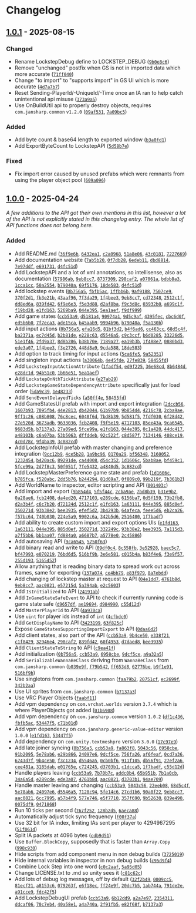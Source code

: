 
# Changelog

## [1.0.1] - 2025-08-15

### Changed

- Rename LockstepDebug define to LOCKSTEP_DEBUG ([`9b0e8c6`](https://github.com/JanSharp/VRCLockstep/commit/9b0e8c62184c28758d5faacbd12f6e4ffe97a0c0))
- Remove "unchanged" postfix when GS is not in imported data which more accurate ([`71ff040`](https://github.com/JanSharp/VRCLockstep/commit/71ff040bec09b29e21f961f31d19d8a54b55960a))
- Change "to import" to "supports import" in GS UI which is more accurate ([`4d7a7b7`](https://github.com/JanSharp/VRCLockstep/commit/4d7a7b7afa51201d67458f7f864b1b208c73e2b3))
- Reset Sending-PlayerId/-UniqueId/-Time once an IA ran to help catch unintentional api misuse ([`373a9a5`](https://github.com/JanSharp/VRCLockstep/commit/373a9a534b5a6a34fd50878867cef1bf6e9badf2))
- Use OnBuildUtil api to properly destroy objects, requires `com.jansharp.common` `v1.2.0` ([`09af531`](https://github.com/JanSharp/VRCLockstep/commit/09af5313b4becea3b4c460c3fe848f898f0f3693), [`7a09bc5`](https://github.com/JanSharp/VRCLockstep/commit/7a09bc5063836194caed03abd426ea115684f661))

### Added

- Add byte count & base64 length to exported window ([`b3a0fd1`](https://github.com/JanSharp/VRCLockstep/commit/b3a0fd1c1dff9a133ba895caf1e1bb7e8b0a615c))
- Add ExportByteCount to LockstepAPI ([`5d58b7e`](https://github.com/JanSharp/VRCLockstep/commit/5d58b7e7a1e090dea4cee8cadbd08e101555212d))

### Fixed

- Fix import error caused by unused prefabs which were remnants from using the player object pool ([`609a096`](https://github.com/JanSharp/VRCLockstep/commit/609a09642b9d5d1f78d51076cf0f1c5c85fe4106))

## [1.0.0] - 2025-04-24

_A few additions to the API got their own mentions in this list, however a lot of the API is not explicitly stated in this changelog entry. The whole list of API functions does not belong here._

### Added

- Add README.md ([`36f9e6b`](https://github.com/JanSharp/VRCLockstep/commit/36f9e6b4c3d6822755591f9a1a22896b1c247970), [`6432ea1`](https://github.com/JanSharp/VRCLockstep/commit/6432ea11258f1d66fa1e146b7e71288e2c5c1e64), [`c2a0968`](https://github.com/JanSharp/VRCLockstep/commit/c2a0968224c2edaf8c4ca5a79889f80f8a1e86f9), [`51a8e06`](https://github.com/JanSharp/VRCLockstep/commit/51a8e06c62e861b7d7ca5aad36a712228952b1a6), [`43c0181`](https://github.com/JanSharp/VRCLockstep/commit/43c01813755be8690408bfe59ef070d8dec22bb6), [`7227669`](https://github.com/JanSharp/VRCLockstep/commit/72276696ca7bc1e72c95a47b16d557c376aa5c7f))
- Add documentation website ([`7ab5b20`](https://github.com/JanSharp/VRCLockstep/commit/7ab5b2007947169b7245c28a1ca014af8aa510c2), [`0f7db28`](https://github.com/JanSharp/VRCLockstep/commit/0f7db282849d73d5305e5c5c96d6a59e704fd2d3), [`6edeb11`](https://github.com/JanSharp/VRCLockstep/commit/6edeb110f8a0a41cd73a983e74b5eb105c4ee073), [`dbd8814`](https://github.com/JanSharp/VRCLockstep/commit/dbd881412688517dda3ff8fd5cea97429118360f), [`7e97ddf`](https://github.com/JanSharp/VRCLockstep/commit/7e97ddf4956d62db109394901a8a66a8db9eb1fc), [`e691731`](https://github.com/JanSharp/VRCLockstep/commit/e6917311ac2be3f4e8ba163cdbf117e8f09d6bba), [`d4fc51d`](https://github.com/JanSharp/VRCLockstep/commit/d4fc51d4c75a9c6e159950ba6860c97324eb6f1a))
- Add LockstepAPI and a lot of xml annotations, so intellisense, also as documentation ([`57986ab`](https://github.com/JanSharp/VRCLockstep/commit/57986abc24f5a051b2e670f306e2ddd5d60949e1), [`9eb8cc7`](https://github.com/JanSharp/VRCLockstep/commit/9eb8cc7dc2a35ccb2544b707c3198c016159c8bc), [`8737309`](https://github.com/JanSharp/VRCLockstep/commit/8737309c31e684fbf23bfc81bfe1be48c7a879c6), [`298caf2`](https://github.com/JanSharp/VRCLockstep/commit/298caf2303d94b622450762eaa06a4de0c040a1d), [`a07061a`](https://github.com/JanSharp/VRCLockstep/commit/a07061a8a1faf3d38158a704a587383a6a5bc46c), [`bdbb8a3`](https://github.com/JanSharp/VRCLockstep/commit/bdbb8a36a295ddc53146179e29ed3355fdb9340a), [`1cca1cc`](https://github.com/JanSharp/VRCLockstep/commit/1cca1ccd432c0142898aaf0278453cd069a70f0b), [`50a2554`](https://github.com/JanSharp/VRCLockstep/commit/50a255446748c5659c68b1da6d383e513b733a41), [`b79040a`](https://github.com/JanSharp/VRCLockstep/commit/b79040a4c597d97a9ad2fd7b3cde06560ae31f27), [`69f5176`](https://github.com/JanSharp/VRCLockstep/commit/69f5176c3ed813327755e91b6b8439638d3358a1), [`18de583`](https://github.com/JanSharp/VRCLockstep/commit/18de583582c3793aca0a577ee9e8849084d6db8f), [`d4fc51d`](https://github.com/JanSharp/VRCLockstep/commit/d4fc51d4c75a9c6e159950ba6860c97324eb6f1a))
- Add lockstep events ([`0b756a5`](https://github.com/JanSharp/VRCLockstep/commit/0b756a5d3d0041e43a406284f12ff5beade4910a), [`fbfb5ac`](https://github.com/JanSharp/VRCLockstep/commit/fbfb5acfccb027d530d6a23eba95c9b9ef1e9fdd), [`1ffbb6b`](https://github.com/JanSharp/VRCLockstep/commit/1ffbb6bc295996b7e666f8eb03b671f39503fe94), [`9af9188`](https://github.com/JanSharp/VRCLockstep/commit/9af9188a37619a5b741e692b4aee6fa28372545d), [`7507ce9`](https://github.com/JanSharp/VRCLockstep/commit/7507ce94cd2c79ff2c0aa4000760c769d58e0bdf), [`370f2d1`](https://github.com/JanSharp/VRCLockstep/commit/370f2d12ae890316a532a35f6e9cf701ed4611b0), [`fb3e21b`](https://github.com/JanSharp/VRCLockstep/commit/fb3e21b41589fa10262cc8d13711140619701db6), [`43aaf96`](https://github.com/JanSharp/VRCLockstep/commit/43aaf96c6570778a61d8f26328b76422f5b60456), [`7f3da29`](https://github.com/JanSharp/VRCLockstep/commit/7f3da292f130b9b69b3dc7fda4d20d4aefb1e51d), [`1f4bee3`](https://github.com/JanSharp/VRCLockstep/commit/1f4bee3cd2c966106281855a3570cabd7a6a109a), [`9eb8cc7`](https://github.com/JanSharp/VRCLockstep/commit/9eb8cc7dc2a35ccb2544b707c3198c016159c8bc), [`cd72348`](https://github.com/JanSharp/VRCLockstep/commit/cd7234836099c3760fc4d9d3016706c08883cce7), [`2512c1f`](https://github.com/JanSharp/VRCLockstep/commit/2512c1ff2a11f22b5c1a1dbba770a318e3c39837), [`dd8ed6a`](https://github.com/JanSharp/VRCLockstep/commit/dd8ed6aeae4ee0d2ba162a4edc1f978bdcd0fc3d), [`839fd42`](https://github.com/JanSharp/VRCLockstep/commit/839fd42671af079c691ca803f0a5cdc66636568c), [`6f9e6e3`](https://github.com/JanSharp/VRCLockstep/commit/6f9e6e390a6cb426d1f2f188e22620a7a7112321), [`f5e3d88`](https://github.com/JanSharp/VRCLockstep/commit/f5e3d88cf6974ca7fbcbfb192e723fab9c13afe1), [`d2af8ba`](https://github.com/JanSharp/VRCLockstep/commit/d2af8ba8828d0ea43c829d093284a6eb2630ce7a), [`f9c3d8c`](https://github.com/JanSharp/VRCLockstep/commit/f9c3d8cf5f88a4415d70eef9b5876b5c9810042c), [`03932b0`](https://github.com/JanSharp/VRCLockstep/commit/03932b0e81cdce6f40287e716da104784bd9e450), [`a699c1f`](https://github.com/JanSharp/VRCLockstep/commit/a699c1f25040323b594f56046be3e027bb4a6333), [`f19bd28`](https://github.com/JanSharp/VRCLockstep/commit/f19bd28f469c971221a4229fb686190584325b5f), [`e1fd163`](https://github.com/JanSharp/VRCLockstep/commit/e1fd1635e5988d8c5b4fa2ae492afe8cc462a6c1), [`5269ba9`](https://github.com/JanSharp/VRCLockstep/commit/5269ba914e6055ccbf957caa1a44e06cba18eaae), [`044e395`](https://github.com/JanSharp/VRCLockstep/commit/044e3957f5bcd2ce21b0b24da3a5c700ab8ed41e), [`5ea1aef`](https://github.com/JanSharp/VRCLockstep/commit/5ea1aefa70577b19d4a245bf984f77a141570e81), [`f9df999`](https://github.com/JanSharp/VRCLockstep/commit/f9df999a573f4fd77bd06806cbbb1a2a51203b4d))
- Add game states ([`ccb53a9`](https://github.com/JanSharp/VRCLockstep/commit/ccb53a9d941710f2cfd076e552fede0b8736d51e), [`d5181a4`](https://github.com/JanSharp/VRCLockstep/commit/d5181a42ba17240edf874b76ba6adbf7ab88649f), [`90974a1`](https://github.com/JanSharp/VRCLockstep/commit/90974a196ee4a6f9cc740fc6fe4d5ece1081358d), [`9d5c9af`](https://github.com/JanSharp/VRCLockstep/commit/9d5c9afb67054680056a23bb05d2441e32452092), [`4395fec`](https://github.com/JanSharp/VRCLockstep/commit/4395fec65a6ac395a7bfd64c8ae2d0a8c1cfc37f), [`cbc6d0f`](https://github.com/JanSharp/VRCLockstep/commit/cbc6d0f9fe74bb3f0d45c034a88f8e2de46c1e3b), [`ed5b6b0`](https://github.com/JanSharp/VRCLockstep/commit/ed5b6b0a216cccb73158ae5f8d9e54adcf5593fc), [`7f7eca3`](https://github.com/JanSharp/VRCLockstep/commit/7f7eca3d47012c12773735daafd67c17ae21947c), [`ade15ca`](https://github.com/JanSharp/VRCLockstep/commit/ade15cadd2ab3984d33695b729e3e066e90167d2), [`b45aab9`](https://github.com/JanSharp/VRCLockstep/commit/b45aab9d8d62ac2ba910395f19ecb00fb65a6140), [`9994b96`](https://github.com/JanSharp/VRCLockstep/commit/9994b96967a603f16aba9732b845cc32f9ae95a2), [`b79040a`](https://github.com/JanSharp/VRCLockstep/commit/b79040a4c597d97a9ad2fd7b3cde06560ae31f27), [`f5a130b`](https://github.com/JanSharp/VRCLockstep/commit/f5a130b67d961bed81fa121a2af0b78f3f4ad275))
- Add input actions ([`0b756a5`](https://github.com/JanSharp/VRCLockstep/commit/0b756a5d3d0041e43a406284f12ff5beade4910a), [`efa16d5`](https://github.com/JanSharp/VRCLockstep/commit/efa16d55709be77177769fb19fa76c9202c9bfc1), [`81bf3d2`](https://github.com/JanSharp/VRCLockstep/commit/81bf3d2d1bd16baeda8fad2454e12ade51c7a1ca), [`b4f6ad6`](https://github.com/JanSharp/VRCLockstep/commit/b4f6ad69b3a2dcd03e31c7be248ea768b58911b0), [`cc463cc`](https://github.com/JanSharp/VRCLockstep/commit/cc463cc6918143730706dab98b5c230e6ec38477), [`68d5c4f`](https://github.com/JanSharp/VRCLockstep/commit/68d5c4f5b2c0ef554fdab26d34e224abca662d99), [`ba2371a`](https://github.com/JanSharp/VRCLockstep/commit/ba2371af24947a06c9d36d4fe9dfccebc26c3df8), [`ec7d45d`](https://github.com/JanSharp/VRCLockstep/commit/ec7d45d9488665ce178842a4e6b3207cc44e763a), [`b2b81de`](https://github.com/JanSharp/VRCLockstep/commit/b2b81dea9df6de8ffbcc21454d3f44c07fa65685), [`e228c63`](https://github.com/JanSharp/VRCLockstep/commit/e228c63a7ca430649ed9c5534940438c7b72e51b), [`d5546a5`](https://github.com/JanSharp/VRCLockstep/commit/d5546a5e6edb4b2fec560d602e0ee18746613532), [`c9c3ccf`](https://github.com/JanSharp/VRCLockstep/commit/c9c3ccf95ca8b354c934a3c94f273381806fcf2d), [`b6d0285`](https://github.com/JanSharp/VRCLockstep/commit/b6d0285b38e43be4682b3e59a5ca186f08a45607), [`33226d5`](https://github.com/JanSharp/VRCLockstep/commit/33226d57ff487a1eed658541a0a0c79f6d190512), [`51e1f46`](https://github.com/JanSharp/VRCLockstep/commit/51e1f46ee6b82506ff882f29f3a086b40d3f33d1), [`2fd9a37`](https://github.com/JanSharp/VRCLockstep/commit/2fd9a37440b1fd43fb7f2cf9228a828c5874ecb1), [`8d8b286`](https://github.com/JanSharp/VRCLockstep/commit/8d8b286ced33751b925ec0ec19df85cf0ec2b97f), [`b38b70e`](https://github.com/JanSharp/VRCLockstep/commit/b38b70e045d3dbff26d9896a7ba17cf0d70682f8), [`7189a27`](https://github.com/JanSharp/VRCLockstep/commit/7189a27c64bd64d53be4ca3e2d01506544dddd0c), [`ea19b3b`](https://github.com/JanSharp/VRCLockstep/commit/ea19b3b30dec2f1eaa9cfddd3c95002c99daa172), [`1f488e7`](https://github.com/JanSharp/VRCLockstep/commit/1f488e702a7d9d1c0930022870f68748c6136a10), [`0880bd3`](https://github.com/JanSharp/VRCLockstep/commit/0880bd306d6e593bfa9817a175153b79b264eaae), [`ede3a07`](https://github.com/JanSharp/VRCLockstep/commit/ede3a07450d16d685a913dbd91485faa8d91addf), [`1f4bee3`](https://github.com/JanSharp/VRCLockstep/commit/1f4bee3cd2c966106281855a3570cabd7a6a109a), [`f3e2726`](https://github.com/JanSharp/VRCLockstep/commit/f3e2726b12bc268f404cbe37eebfa2ced8112470), [`448d8a9`](https://github.com/JanSharp/VRCLockstep/commit/448d8a9ff6fe35858e0eddf57b2eb82fc60c4a91), [`9cda588`](https://github.com/JanSharp/VRCLockstep/commit/9cda58812c1a2e708084c66ee8a5f4fca3ce6a92), [`18de583`](https://github.com/JanSharp/VRCLockstep/commit/18de583582c3793aca0a577ee9e8849084d6db8f))
- Add option to track timing for input actions ([`5ca6fe5`](https://github.com/JanSharp/VRCLockstep/commit/5ca6fe5e4d14c7232cd49d731fd09575a87c0cef), [`9a52351`](https://github.com/JanSharp/VRCLockstep/commit/9a523511218b0f1e2e04bc865c55e8f7622394cd))
- Add singleton input actions ([`a30064b`](https://github.com/JanSharp/VRCLockstep/commit/a30064bb86652db14020ffdac65797a63e127729), [`4e45fde`](https://github.com/JanSharp/VRCLockstep/commit/4e45fde97ff6015b45a9cc376d28ebddb8008c90), [`27fe839`](https://github.com/JanSharp/VRCLockstep/commit/27fe839f510f4f67cc80cc55bacf0b0097601dbe), [`58455fd`](https://github.com/JanSharp/VRCLockstep/commit/58455fda9692624fac3c215332acc7819ab62cb0))
- Add `LockstepInputActionAttribute` ([`1fadf54`](https://github.com/JanSharp/VRCLockstep/commit/1fadf545f2d3a535061224cde15b98834af4bb58), [`ed9f225`](https://github.com/JanSharp/VRCLockstep/commit/ed9f225e069452294d1078a92d1e66b37825a675), [`36e68cd`](https://github.com/JanSharp/VRCLockstep/commit/36e68cd20c377dba93d32f23ec2ed6bc72129889), [`8b6484d`](https://github.com/JanSharp/VRCLockstep/commit/8b6484dbb98232043662d7931eeaa9880497ab1d), [`e28dc1d`](https://github.com/JanSharp/VRCLockstep/commit/e28dc1d944d651e8cbf509b5353495e1d7130c35), [`94b51c0`](https://github.com/JanSharp/VRCLockstep/commit/94b51c099396c10169356140b1ccdb3d4d4b10f2), [`1b66e51`](https://github.com/JanSharp/VRCLockstep/commit/1b66e51a89710d1e1c25ba987db4121186dbaae7), [`5ea1aef`](https://github.com/JanSharp/VRCLockstep/commit/5ea1aefa70577b19d4a245bf984f77a141570e81))
- Add `LockstepOnNthTickAttribute` ([`e27ab29`](https://github.com/JanSharp/VRCLockstep/commit/e27ab29eb67148f854cd1a04ddaa8c01e66396ea))
- Add `LockstepGameStateDependencyAttribute` specifically just for load order ([`5da9c39`](https://github.com/JanSharp/VRCLockstep/commit/5da9c393e523bc05eaf7e9629b26379fcae639af), [`1e48233`](https://github.com/JanSharp/VRCLockstep/commit/1e48233dd2dd8f05cc3452e80c759b24cc62e304))
- Add `SendEventDelayedTicks` ([`a50ff4e`](https://github.com/JanSharp/VRCLockstep/commit/a50ff4e223a6ae44a175327075b2e0e8d012425b), [`58455fd`](https://github.com/JanSharp/VRCLockstep/commit/58455fda9692624fac3c215332acc7819ab62cb0))
- Add GameStatesUI prefab with import and export integration ([`2dccb56`](https://github.com/JanSharp/VRCLockstep/commit/2dccb56643c4d32ef3594e7de4572be63e25a8d7), [`1607b93`](https://github.com/JanSharp/VRCLockstep/commit/1607b938f7c532638c61d21e44d96de070060113), [`7095fb4`](https://github.com/JanSharp/VRCLockstep/commit/7095fb49912058463af105956c4d37b796565053), [`44e2813`](https://github.com/JanSharp/VRCLockstep/commit/44e2813d4b587640e1c2ec599b6a9543fcbb4e05), [`db42044`](https://github.com/JanSharp/VRCLockstep/commit/db42044e8fb910eb1c3a2bbe3b4359c96438c491), [`61b97b9`](https://github.com/JanSharp/VRCLockstep/commit/61b97b987d6373ccc73e7ed3750d41d16ffcb3cd), [`9b854d4`](https://github.com/JanSharp/VRCLockstep/commit/9b854d43a0f73e28806ed26cf937b851e22e168d), [`4216c78`](https://github.com/JanSharp/VRCLockstep/commit/4216c78220aad98b7f9c79153371fd2b3f0fe2ea), [`2cba9ae`](https://github.com/JanSharp/VRCLockstep/commit/2cba9aec845e8a5770f9bc7b402968da2e6f5477), [`9ff1c26`](https://github.com/JanSharp/VRCLockstep/commit/9ff1c260366283382c53ce5c692c70c77b031a4b), [`c08b808`](https://github.com/JanSharp/VRCLockstep/commit/c08b8084d80add2596a90d4397703ddd52038245), [`76c8cec`](https://github.com/JanSharp/VRCLockstep/commit/76c8cec8184a9bca767d9cf9e69754ba7ff5d9d4), [`6040f6d`](https://github.com/JanSharp/VRCLockstep/commit/6040f6d911dfaf17b1ba3a9dea111555395aae23), [`7bd8b39`](https://github.com/JanSharp/VRCLockstep/commit/7bd8b3969cf731b43a74cb15390fe3b371da532b), [`5d581f5`](https://github.com/JanSharp/VRCLockstep/commit/5d581f59491837d5b51e680f224adea9260240a6), [`7fdf030`](https://github.com/JanSharp/VRCLockstep/commit/7fdf030a497a2f4f928b0dbc504c139cf62e479e), [`6f28d42`](https://github.com/JanSharp/VRCLockstep/commit/6f28d42d64cccb31afa9f9146cba757ae0a958fb), [`27e520d`](https://github.com/JanSharp/VRCLockstep/commit/27e520da3814431949db0ecfd1bafc89a5738071), [`3673adb`](https://github.com/JanSharp/VRCLockstep/commit/3673adb5e3e58e79ed5d31d14dcfb64a06e1d7cf), [`9633036`](https://github.com/JanSharp/VRCLockstep/commit/96330366733aebed2d3b228b045d45c3747b59f3), [`fcb2408`](https://github.com/JanSharp/VRCLockstep/commit/fcb24082b76a9032174da09eaa3bbafa7e6ec43a), [`f9f5e19`](https://github.com/JanSharp/VRCLockstep/commit/f9f5e19907c48bba17755bb89df756eac1f672f4), [`4717103`](https://github.com/JanSharp/VRCLockstep/commit/47171031b0bf8026c747370d6211cd6ee75952b7), [`85ee43a`](https://github.com/JanSharp/VRCLockstep/commit/85ee43a2b122fe0c3beecd05a5c0e28cc2892138), [`9ca6545`](https://github.com/JanSharp/VRCLockstep/commit/9ca6545a68c47b2f7ad2bf755db11428e2b0484e), [`9683d5b`](https://github.com/JanSharp/VRCLockstep/commit/9683d5b2a7674689e361fb6e1a8da60d8433215c), [`b7137a3`](https://github.com/JanSharp/VRCLockstep/commit/b7137a3540e846ee442e11114f6bee69ee1d3849), [`27a09ed`](https://github.com/JanSharp/VRCLockstep/commit/27a09ed6e09bcce36eb6e785e9a0bad06a6e3d06), [`5fce99a`](https://github.com/JanSharp/VRCLockstep/commit/5fce99a6247716043d4feb302d1fe534204b2d92), [`e1fd163`](https://github.com/JanSharp/VRCLockstep/commit/e1fd1635e5988d8c5b4fa2ae492afe8cc462a6c1), [`044e395`](https://github.com/JanSharp/VRCLockstep/commit/044e3957f5bcd2ce21b0b24da3a5c700ab8ed41e), [`0c1a420`](https://github.com/JanSharp/VRCLockstep/commit/0c1a4206d44cb3340b8394e81c8a2df226c8a118), [`44dc417`](https://github.com/JanSharp/VRCLockstep/commit/44dc417aa551e9a01b11fd125346059a07323081), [`a48103b`](https://github.com/JanSharp/VRCLockstep/commit/a48103bd917a2f8c08c1c083385b25cd65236439), [`c6a07ba`](https://github.com/JanSharp/VRCLockstep/commit/c6a07ba31b5f82edcba8818e93aa0618c4a224a0), [`53b5063`](https://github.com/JanSharp/VRCLockstep/commit/53b5063612160386b6f0a7ce9c154a906ccb9bff), [`dffddeb`](https://github.com/JanSharp/VRCLockstep/commit/dffddebb7cf958c43e702a6e3854656dbda985d0), [`92c522f`](https://github.com/JanSharp/VRCLockstep/commit/92c522fa52f43d63784cfc5b7f335611671a5dbf), [`c8d587f`](https://github.com/JanSharp/VRCLockstep/commit/c8d587f056417bdce61f247a189e7d466423714a), [`7134146`](https://github.com/JanSharp/VRCLockstep/commit/71341468ed5e58ff35435093ad8f2557346fa062), [`408ce19`](https://github.com/JanSharp/VRCLockstep/commit/408ce194591ad04c5f604764683c113802d4bb8a), [`4c0d78c`](https://github.com/JanSharp/VRCLockstep/commit/4c0d78cd7a5fe750590f041235ecaa4d71c87414), [`9f4ba39`](https://github.com/JanSharp/VRCLockstep/commit/9f4ba39a9c4881a59c8065a9a1487546152db889), [`3c882cd`](https://github.com/JanSharp/VRCLockstep/commit/3c882cd372ac408d989c1bfb0476049f99bda2b4))
- Add LockstepInfoUI prefab with master changing and preference integration ([`9cc12b9`](https://github.com/JanSharp/VRCLockstep/commit/9cc12b98c1ac1c55f4161936f9931485af577026), [`4ce5b28`](https://github.com/JanSharp/VRCLockstep/commit/4ce5b28400bb7d977dd91644e2ce258f39de3fde), [`1a9bc96`](https://github.com/JanSharp/VRCLockstep/commit/1a9bc967e25b4f824c2e51ef6f51c17f83bd6137), [`0170a29`](https://github.com/JanSharp/VRCLockstep/commit/0170a29b3a1402142ba3105c14d92a374f0fec83), [`bf56348`](https://github.com/JanSharp/VRCLockstep/commit/bf563487d5ff68dd1b189f284d3036c84db1e3ab), [`3160052`](https://github.com/JanSharp/VRCLockstep/commit/3160052368cef1e8dae542e9bc04d341b3e9045b), [`1232454`](https://github.com/JanSharp/VRCLockstep/commit/123245404e00a11c8c13d7aedae9a80163594d17), [`b420ac6`](https://github.com/JanSharp/VRCLockstep/commit/b420ac69b7791d01858015d3be420973ed81012b), [`89291de`](https://github.com/JanSharp/VRCLockstep/commit/89291de391e707c15b8e2b72a3490c6cf2957c75), [`ca44008`](https://github.com/JanSharp/VRCLockstep/commit/ca44008a7de2038e012de1268af4df8278f792c7), [`d54c352`](https://github.com/JanSharp/VRCLockstep/commit/d54c35230fc34c0ef177e9db2450f303ff1e7d8c), [`1d1606c`](https://github.com/JanSharp/VRCLockstep/commit/1d1606c109e6ebec8786b6c49b5ebdc5ec8d04bd), [`5bab8ae`](https://github.com/JanSharp/VRCLockstep/commit/5bab8ae7a2f7e00c288e7c9f3c5f52596cbb40fc), [`bf459c1`](https://github.com/JanSharp/VRCLockstep/commit/bf459c1c749eb56eeecc4aa7ee46eb79ba14faa9), [`5fce99a`](https://github.com/JanSharp/VRCLockstep/commit/5fce99a6247716043d4feb302d1fe534204b2d92), [`2d7f8c3`](https://github.com/JanSharp/VRCLockstep/commit/2d7f8c320b7df31852793761f1ce0f5c4bf25ed0), [`50f051f`](https://github.com/JanSharp/VRCLockstep/commit/50f051fb90c41c2c8a588767384f8ee48d6640ca), [`7fe5432`](https://github.com/JanSharp/VRCLockstep/commit/7fe543262868a03658a7014d7af5fb4a9b8365b3), [`a4840d5`](https://github.com/JanSharp/VRCLockstep/commit/a4840d5e0b9b576963bc3b2928e591ebcf84c759), [`3c882cd`](https://github.com/JanSharp/VRCLockstep/commit/3c882cd372ac408d989c1bfb0476049f99bda2b4))
- Add LockstepMasterPreference game state and prefab ([`1d1606c`](https://github.com/JanSharp/VRCLockstep/commit/1d1606c109e6ebec8786b6c49b5ebdc5ec8d04bd), [`b785fca`](https://github.com/JanSharp/VRCLockstep/commit/b785fca3ea2579b34442f0a00cdb2088900cc5ba), [`f520abc`](https://github.com/JanSharp/VRCLockstep/commit/f520abc71c87bb7f9b54c430244c8ab4597673cb), [`2dd5b76`](https://github.com/JanSharp/VRCLockstep/commit/2dd5b76aedc8d4dcf3fc314b42fc543d10ce49ad), [`b244294`](https://github.com/JanSharp/VRCLockstep/commit/b244294ef2a34f55876fca98e1e0b1230556b0b5), [`81d69a7`](https://github.com/JanSharp/VRCLockstep/commit/81d69a7f01ad83e7b31082c002d7f23bd3931d21), [`0f809c0`](https://github.com/JanSharp/VRCLockstep/commit/0f809c0ce43b558d1b15b8a5093a0d029b6051ad), [`99b219f`](https://github.com/JanSharp/VRCLockstep/commit/99b219f5be2ba7b12e02985e0c686f24b551b113), [`7b361b2`](https://github.com/JanSharp/VRCLockstep/commit/7b361b2ff5f9f01cc350aafedb97729278a34748))
- Add WorldName to inspector, editor scripting and API ([`001403c`](https://github.com/JanSharp/VRCLockstep/commit/001403c440742411a6872aae869f0ce1f75816b9))
- Add import and export ([`9b854d4`](https://github.com/JanSharp/VRCLockstep/commit/9b854d43a0f73e28806ed26cf937b851e22e168d), [`5f5f44c`](https://github.com/JanSharp/VRCLockstep/commit/5f5f44cb69dc48273e61abcaa335deb5ccc445b3), [`2cba9ae`](https://github.com/JanSharp/VRCLockstep/commit/2cba9aec845e8a5770f9bc7b402968da2e6f5477), [`7bd8b39`](https://github.com/JanSharp/VRCLockstep/commit/7bd8b3969cf731b43a74cb15390fe3b371da532b), [`b31e9b2`](https://github.com/JanSharp/VRCLockstep/commit/b31e9b29549b4e2c7f81362a38bce5b061fd6f51), [`0a28ae6`](https://github.com/JanSharp/VRCLockstep/commit/0a28ae68b3f434cb14bbd3797f001067712a0de8), [`fcb2408`](https://github.com/JanSharp/VRCLockstep/commit/fcb24082b76a9032174da09eaa3bbafa7e6ec43a), [`da4ed20`](https://github.com/JanSharp/VRCLockstep/commit/da4ed2065bd18816046abf865f0795b22baeb51b), [`4717103`](https://github.com/JanSharp/VRCLockstep/commit/47171031b0bf8026c747370d6211cd6ee75952b7), [`e289cde`](https://github.com/JanSharp/VRCLockstep/commit/e289cdee17279bce713ed2c9a69d935071d4a9f0), [`6156ba7`](https://github.com/JanSharp/VRCLockstep/commit/6156ba7367b2ca22b5ef6817a38a34928d1da630), [`0d5f159`](https://github.com/JanSharp/VRCLockstep/commit/0d5f1596126237df47034e56923856d3eac33eeb), [`73b2fb8`](https://github.com/JanSharp/VRCLockstep/commit/73b2fb827901b8c69ac08d43303590cb2e8e7883), [`d2a3b4f`](https://github.com/JanSharp/VRCLockstep/commit/d2a3b4f3603f3c48299c92747a9bbaa5fd9ee546), [`c6c7b20`](https://github.com/JanSharp/VRCLockstep/commit/c6c7b204b326d9fa65b588e79f16af46de2f0431), [`d72124d`](https://github.com/JanSharp/VRCLockstep/commit/d72124d5aaeed1ba077980cddcf429b408168d44), [`2512c1f`](https://github.com/JanSharp/VRCLockstep/commit/2512c1ff2a11f22b5c1a1dbba770a318e3c39837), [`e1fd163`](https://github.com/JanSharp/VRCLockstep/commit/e1fd1635e5988d8c5b4fa2ae492afe8cc462a6c1), [`1a63111`](https://github.com/JanSharp/VRCLockstep/commit/1a631113145c7988d96af53df7dcca1e3731c85c), [`044e395`](https://github.com/JanSharp/VRCLockstep/commit/044e3957f5bcd2ce21b0b24da3a5c700ab8ed41e), [`885d0ef`](https://github.com/JanSharp/VRCLockstep/commit/885d0ef5333a3f994fb296057aab1ee72b7ff31d), [`350271d`](https://github.com/JanSharp/VRCLockstep/commit/350271d470ea460ddb340d8a992c9f2213240c10), [`93b38e2`](https://github.com/JanSharp/VRCLockstep/commit/93b38e2fbfa70b483064b227d7bf20f24edfe744), [`bee3935`](https://github.com/JanSharp/VRCLockstep/commit/bee39357df95022ed41bce86967a397205e2bcef), [`efef5d2`](https://github.com/JanSharp/VRCLockstep/commit/efef5d2635ae562b9ca5ac1e3262b8917d282887), [`3b4293b`](https://github.com/JanSharp/VRCLockstep/commit/3b4293bc52c5f3974339257dcfb36f5ac7857e32), [`64afeca`](https://github.com/JanSharp/VRCLockstep/commit/64afecababac5b1626c64477e26e6d6c7f213bb8), [`feee5d6`](https://github.com/JanSharp/VRCLockstep/commit/feee5d64bac10e02ffe722f1680a8e0efec632cb), [`eb2ca26`](https://github.com/JanSharp/VRCLockstep/commit/eb2ca26ccae75a3906c37a1ccab1fd530f7f74e7), [`f57bc64`](https://github.com/JanSharp/VRCLockstep/commit/f57bc64021de7f901098169f273a7abda308d096), [`740b030`](https://github.com/JanSharp/VRCLockstep/commit/740b0306e4f6efb43424f9b604791377b87347e8), [`224e5a9`](https://github.com/JanSharp/VRCLockstep/commit/224e5a9754d393cecf89b55c526cdb2762580efa), [`9902c6a`](https://github.com/JanSharp/VRCLockstep/commit/9902c6ae932592f85f7470d0abe13f5f14b366c7), [`342b5d6`](https://github.com/JanSharp/VRCLockstep/commit/342b5d62c14392d9c30fd4816b5862e5fd79f2e3), [`2516400`](https://github.com/JanSharp/VRCLockstep/commit/251640055fe93951e722430182a84980226681fc), [`1f7badf`](https://github.com/JanSharp/VRCLockstep/commit/1f7badf5a51bcc81355939344234482d58daa4d4))
- Add ability to create custom import and export options UIs ([`e1fd163`](https://github.com/JanSharp/VRCLockstep/commit/e1fd1635e5988d8c5b4fa2ae492afe8cc462a6c1), [`1a63111`](https://github.com/JanSharp/VRCLockstep/commit/1a631113145c7988d96af53df7dcca1e3731c85c), [`044e395`](https://github.com/JanSharp/VRCLockstep/commit/044e3957f5bcd2ce21b0b24da3a5c700ab8ed41e), [`885d0ef`](https://github.com/JanSharp/VRCLockstep/commit/885d0ef5333a3f994fb296057aab1ee72b7ff31d), [`350271d`](https://github.com/JanSharp/VRCLockstep/commit/350271d470ea460ddb340d8a992c9f2213240c10), [`332249c`](https://github.com/JanSharp/VRCLockstep/commit/332249c95d78e4188c94483000fa85775be57563), [`93b38e2`](https://github.com/JanSharp/VRCLockstep/commit/93b38e2fbfa70b483064b227d7bf20f24edfe744), [`bee3935`](https://github.com/JanSharp/VRCLockstep/commit/bee39357df95022ed41bce86967a397205e2bcef), [`7a115d3`](https://github.com/JanSharp/VRCLockstep/commit/7a115d3041cc1bbdf605ec03c32d0ba211d202b7), [`a7f5bb6`](https://github.com/JanSharp/VRCLockstep/commit/a7f5bb6481af3bcd476583155135e12cc3e7c604), [`bb1aa07`](https://github.com/JanSharp/VRCLockstep/commit/bb1aa0756f1f7a6fbbeddd87c67389e0e67affb0), [`fd884a0`](https://github.com/JanSharp/VRCLockstep/commit/fd884a045e7a9118ced6cb878b6a55cf19f5cb1b), [`a6687b7`](https://github.com/JanSharp/VRCLockstep/commit/a6687b700b99f7a1b2502a203643d13b07d579e4), [`a5778e0`](https://github.com/JanSharp/VRCLockstep/commit/a5778e07cfd883b73f43acca901934131b2b4c63), [`2c45886`](https://github.com/JanSharp/VRCLockstep/commit/2c45886d421e1301856300f67e683c99e62ddebe))
- Add autosaving API ([`9ca6545`](https://github.com/JanSharp/VRCLockstep/commit/9ca6545a68c47b2f7ad2bf755db11428e2b0484e), [`5750f63`](https://github.com/JanSharp/VRCLockstep/commit/5750f63f012a354a867136e9c0c9b37283142c54))
- Add binary read and write to API ([`09df0c4`](https://github.com/JanSharp/VRCLockstep/commit/09df0c431e4784e83a1660aa5838e3fc5df3f2c8), [`8c558fb`](https://github.com/JanSharp/VRCLockstep/commit/8c558fb5b8ebe6aae7bc4a6a3ca9fcf9a095adf1), [`3e52928`](https://github.com/JanSharp/VRCLockstep/commit/3e52928704307f43edf79b9521500700d9e6ec83), [`baec5c7`](https://github.com/JanSharp/VRCLockstep/commit/baec5c7f0eae2934603e3c8743219126da4fb96a), [`bf47993`](https://github.com/JanSharp/VRCLockstep/commit/bf4799345a049a380a6a256508f86a0a9c9b431f), [`e070219`](https://github.com/JanSharp/VRCLockstep/commit/e0702193c23747cbb610ddb06fd0ab1c1e902be7), [`76bd6d5`](https://github.com/JanSharp/VRCLockstep/commit/76bd6d597785975eae207ea5ef9eb00ae4f02cb0), [`516bf9b`](https://github.com/JanSharp/VRCLockstep/commit/516bf9b7be7bf01ff0e3923c6da2d0c32b1bb9b1), [`3e6e581`](https://github.com/JanSharp/VRCLockstep/commit/3e6e58152859de2d1274645b2b25393953b27f2c), [`c015b4a`](https://github.com/JanSharp/VRCLockstep/commit/c015b4aba342ec31e5351b8a883438795326258a), [`b83f4e6`](https://github.com/JanSharp/VRCLockstep/commit/b83f4e606a8d7453ba4bbf89f0fcf1fe0ec01066), [`f3e9f57`](https://github.com/JanSharp/VRCLockstep/commit/f3e9f57070013a06a03b5225666907ad10a544db), [`255d193`](https://github.com/JanSharp/VRCLockstep/commit/255d193e9aaefe5910db6cd41a3b8c31dd2c289c), [`5165452`](https://github.com/JanSharp/VRCLockstep/commit/516545290dcea4e1226be3193600ddb7936ac27f))
- Allow anything that is reading binary data to spread work out across frames, same for exporting ([`137a074`](https://github.com/JanSharp/VRCLockstep/commit/137a074e829e5c437f12ea5d2aa2c1de6d58f937), [`ce4bb79`](https://github.com/JanSharp/VRCLockstep/commit/ce4bb795acbedc8b520c48e04cb8bd35499bae3d), [`e83f979`](https://github.com/JanSharp/VRCLockstep/commit/e83f979b840230bad02b16a68d45eed8eb87d85b), [`8a7ebdd`](https://github.com/JanSharp/VRCLockstep/commit/8a7ebdd0dab76c1e629c964a9a88dc3c61f30afe))
- Add changing of lockstep master at request to API ([`04e1dd7`](https://github.com/JanSharp/VRCLockstep/commit/04e1dd77e62c0366ee3d8cd15b0829fd923de7a7), [`4761b8d`](https://github.com/JanSharp/VRCLockstep/commit/4761b8d1e7203b08b2f82dfe11e3866c725daebd), [`9eb8cc7`](https://github.com/JanSharp/VRCLockstep/commit/9eb8cc7dc2a35ccb2544b707c3198c016159c8bc), [`aac0821`](https://github.com/JanSharp/VRCLockstep/commit/aac08215db1e0c95f8f1b560cbcafdfa27589081), [`e57215d`](https://github.com/JanSharp/VRCLockstep/commit/e57215d0ad8e6c52a5c779a494160b02d079f287), [`5a394ab`](https://github.com/JanSharp/VRCLockstep/commit/5a394abe672016f6564fa99e7d5b04685f72ae9e), [`e2c5603`](https://github.com/JanSharp/VRCLockstep/commit/e2c56033d5fda68f9f3e5b9cb395424e2ab28e9e))
- Add `IsInitialized` to API ([`24191ab`](https://github.com/JanSharp/VRCLockstep/commit/24191ab6420e2e41130fc7d778bb006c847b28f2))
- Add `InGameStateSafeEvent` to API to check if currently running code is game state safe ([`d9657df`](https://github.com/JanSharp/VRCLockstep/commit/d9657dfb02feda8dcd0af91e690076cb3e02cd23), [`ae19694`](https://github.com/JanSharp/VRCLockstep/commit/ae19694ff47562f68c4a55df0490208999a2f486), [`d984990`](https://github.com/JanSharp/VRCLockstep/commit/d984990ed09c2ace0f2d8e4193e9b565da04c8bc), [`c55d12d`](https://github.com/JanSharp/VRCLockstep/commit/c55d12d3fe67bc7a57d7214fe3f5b71130bdfcea))
- Add `MasterPlayerId` to API ([`4a970ca`](https://github.com/JanSharp/VRCLockstep/commit/4a970ca2d542c800636913687dd0a7473ee83050))
- Use `uint` for player ids instead of `int` ([`4cfbdc0`](https://github.com/JanSharp/VRCLockstep/commit/4cfbdc0665fdb72738944980d0851bc95d91fd23))
- Add `GetDisplayName` to API ([`3423199`](https://github.com/JanSharp/VRCLockstep/commit/3423199dbbfce50253b75549f48ae6fb8406a055), [`63f825c`](https://github.com/JanSharp/VRCLockstep/commit/63f825cf33568b1ead347d6611f254189b57c68d))
- Expose `GameStatesSupportingImportExport` to API ([`0daa6d2`](https://github.com/JanSharp/VRCLockstep/commit/0daa6d297fa1b5952798f65474082df05d6f7e54))
- Add client states, also part of the API ([`ccb53a9`](https://github.com/JanSharp/VRCLockstep/commit/ccb53a9d941710f2cfd076e552fede0b8736d51e), [`9b4ce50`](https://github.com/JanSharp/VRCLockstep/commit/9b4ce5093561d6fb85e6774b6168617e3f0e61b9), [`e338f21`](https://github.com/JanSharp/VRCLockstep/commit/e338f2133b9ac298d2a1c49fdc706daad8bf9624), [`c1f8429`](https://github.com/JanSharp/VRCLockstep/commit/c1f84299ba5454e7e88db6c65bec8127d2b6661c), [`32946e4`](https://github.com/JanSharp/VRCLockstep/commit/32946e4156c6b714b049fb960a13361546a1ec8b), [`298caf2`](https://github.com/JanSharp/VRCLockstep/commit/298caf2303d94b622450762eaa06a4de0c040a1d), [`839fd42`](https://github.com/JanSharp/VRCLockstep/commit/839fd42671af079c691ca803f0a5cdc66636568c), [`60f4953`](https://github.com/JanSharp/VRCLockstep/commit/60f4953dbb66183a2e5dd11f8a44a1f962a7a144), [`d7daed8`](https://github.com/JanSharp/VRCLockstep/commit/d7daed8ca209d8ea34e67ff32d28bfe930e9cf0a), [`bee3935`](https://github.com/JanSharp/VRCLockstep/commit/bee39357df95022ed41bce86967a397205e2bcef))
- Add `ClientStateToString` to API ([`c9ea41f`](https://github.com/JanSharp/VRCLockstep/commit/c9ea41f91d2d5448459707f77dc7b24df0def01e))
- Add initialization ([`0b756a5`](https://github.com/JanSharp/VRCLockstep/commit/0b756a5d3d0041e43a406284f12ff5beade4910a), [`ccb53a9`](https://github.com/JanSharp/VRCLockstep/commit/ccb53a9d941710f2cfd076e552fede0b8736d51e), [`6958cbe`](https://github.com/JanSharp/VRCLockstep/commit/6958cbe56c417ad7c198dde1dedcbccc4274d08f), [`9dcf5ce`](https://github.com/JanSharp/VRCLockstep/commit/9dcf5ce1ca42b6665b155c6bcecdbfc7159466c1), [`a9a32a5`](https://github.com/JanSharp/VRCLockstep/commit/a9a32a5561fee09948ff681104678c3c3e12556e))
- Add `SerializableWannaBeClass` deriving from `WannaBeClass` from `com.jansharp.common` ([`b039e9f`](https://github.com/JanSharp/VRCLockstep/commit/b039e9fa5e0921d68037fe0ca93a5a409bd28e61), [`f79b542`](https://github.com/JanSharp/VRCLockstep/commit/f79b542e7438a72396e8343292127eee300a0048), [`ff653d8`](https://github.com/JanSharp/VRCLockstep/commit/ff653d87a8622803472a2b91dac2284743345736), [`62776be`](https://github.com/JanSharp/VRCLockstep/commit/62776bed15f6d27be38aa4ae4a4ce411b6845b99), [`b9f1e91`](https://github.com/JanSharp/VRCLockstep/commit/b9f1e91afe35e092942b278df6385e158feee2df), [`516bf9b`](https://github.com/JanSharp/VRCLockstep/commit/516bf9b7be7bf01ff0e3923c6da2d0c32b1bb9b1))
- Use singletons from `com.jansharp.common` ([`faa79b2`](https://github.com/JanSharp/VRCLockstep/commit/faa79b24831aa1e01bed6f0d2fc01b9e097ad637), [`20751cf`](https://github.com/JanSharp/VRCLockstep/commit/20751cf31013a13442e19d15454d0d45572f38c2), [`ec2699f`](https://github.com/JanSharp/VRCLockstep/commit/ec2699f2a38082f4194b44b6a4df0a3133f5250c), [`342b2aa`](https://github.com/JanSharp/VRCLockstep/commit/342b2aa1c3e2f53d36396b7d93369c3cf43d88a7))
- Use UI sprites from `com.jansharp.common` ([`b7137a3`](https://github.com/JanSharp/VRCLockstep/commit/b7137a3540e846ee442e11114f6bee69ee1d3849))
- Use VRC Player Objects ([`faabf11`](https://github.com/JanSharp/VRCLockstep/commit/faabf1123f2d4453e6ada8884be57aa1d27afbfc))
- Add vpm dependency on `com.vrchat.worlds` version `3.7.4` which is where PlayerObjects got added ([`01b6908`](https://github.com/JanSharp/VRCLockstep/commit/01b690840d5a4a0a28eb9e20aba5d28ecf42fb59))
- Add vpm dependency on `com.jansharp.common` version `1.0.2` ([`df1c436`](https://github.com/JanSharp/VRCLockstep/commit/df1c436dcc49b918f723f5f3227a7708a2753a91), [`fbfb5ac`](https://github.com/JanSharp/VRCLockstep/commit/fbfb5acfccb027d530d6a23eba95c9b9ef1e9fdd), [`53447f5`](https://github.com/JanSharp/VRCLockstep/commit/53447f5635194c119eb71734afd29399fcf16dcb), [`c71b01d`](https://github.com/JanSharp/VRCLockstep/commit/c71b01ddba58736c3372a99d2fb33470b4bb0240))
- Add vpm dependency on `com.jansharp.generic-value-editor` version `1.0.0` ([`e1fd163`](https://github.com/JanSharp/VRCLockstep/commit/e1fd1635e5988d8c5b4fa2ae492afe8cc462a6c1), [`53447f5`](https://github.com/JanSharp/VRCLockstep/commit/53447f5635194c119eb71734afd29399fcf16dcb))
- Add dependency on `com.unity.textmeshpro` version `3.0.0` ([`17c97e9`](https://github.com/JanSharp/VRCLockstep/commit/17c97e937cd14b4348107fd37379bbfeec3ce66f))
- Add late joiner syncing ([`0b756a5`](https://github.com/JanSharp/VRCLockstep/commit/0b756a5d3d0041e43a406284f12ff5beade4910a), [`ccb53a9`](https://github.com/JanSharp/VRCLockstep/commit/ccb53a9d941710f2cfd076e552fede0b8736d51e), [`fa863f8`](https://github.com/JanSharp/VRCLockstep/commit/fa863f82c068220d7a00bb73d1630c6d9650fa4f), [`5043c56`](https://github.com/JanSharp/VRCLockstep/commit/5043c56d07026cc10af106220b67eca04c04cbe0), [`6958cbe`](https://github.com/JanSharp/VRCLockstep/commit/6958cbe56c417ad7c198dde1dedcbccc4274d08f), [`91b2095`](https://github.com/JanSharp/VRCLockstep/commit/91b20951461b61dc3b79a2367169e7ced84f6117), [`5e78ab6`](https://github.com/JanSharp/VRCLockstep/commit/5e78ab656a3f818450841c83a0d34bbc2f789759), [`e29b866`](https://github.com/JanSharp/VRCLockstep/commit/e29b866379758ab4b1c8c9bdd87f41820d1a6892), [`24097e6`](https://github.com/JanSharp/VRCLockstep/commit/24097e6132640280797a27c9036f01018300bb31), [`9dcf5ce`](https://github.com/JanSharp/VRCLockstep/commit/9dcf5ce1ca42b6665b155c6bcecdbfc7159466c1), [`756fa26`](https://github.com/JanSharp/VRCLockstep/commit/756fa268145cc37c32959ee4f02657b5a3b1531c), [`af6feaf`](https://github.com/JanSharp/VRCLockstep/commit/af6feaf8d48ca5d66fba91b0130ec359438dd476), [`0cd7a36`](https://github.com/JanSharp/VRCLockstep/commit/0cd7a36d2063d45edf2af99b2e5be38f9be99792), [`6743d7f`](https://github.com/JanSharp/VRCLockstep/commit/6743d7f012e5216e5d9def21956cf87372c86d21), [`9b4ce50`](https://github.com/JanSharp/VRCLockstep/commit/9b4ce5093561d6fb85e6774b6168617e3f0e61b9), [`f3c1234`](https://github.com/JanSharp/VRCLockstep/commit/f3c1234b15a6ad132cd8c13e179071429e0831eb), [`d5546a5`](https://github.com/JanSharp/VRCLockstep/commit/d5546a5e6edb4b2fec560d602e0ee18746613532), [`0cb0bf6`](https://github.com/JanSharp/VRCLockstep/commit/0cb0bf65f58b0a4290544a46470879070b6ce6f1), [`911f105`](https://github.com/JanSharp/VRCLockstep/commit/911f1051efea998395f593a137eb11de3d5fe81c), [`db56f91`](https://github.com/JanSharp/VRCLockstep/commit/db56f9183345dd8253194834b2cca59d61b2812e), [`27ef2a6`](https://github.com/JanSharp/VRCLockstep/commit/27ef2a64c925457a217552747435637baed34118), [`cee481a`](https://github.com/JanSharp/VRCLockstep/commit/cee481a5dec8368d554c88de014b377eef82eb16), [`3185dab`](https://github.com/JanSharp/VRCLockstep/commit/3185dab5d4bb18bf8ea01def210acb4b73a3cbb9), [`e01765e`](https://github.com/JanSharp/VRCLockstep/commit/e01765eaea51aec6b3222f34e15145e8db2f309a), [`c724245`](https://github.com/JanSharp/VRCLockstep/commit/c724245afa6e608d5bbe26b348866b27abfe05d5), [`d3703b1`](https://github.com/JanSharp/VRCLockstep/commit/d3703b1b1febfa6a46a02e18f68a0ce5f90948fd), [`c1dcca5`](https://github.com/JanSharp/VRCLockstep/commit/c1dcca541c89d56d9f3d40117030cbf3058583a8), [`1f7badf`](https://github.com/JanSharp/VRCLockstep/commit/1f7badf5a51bcc81355939344234482d58daa4d4), [`c55d12d`](https://github.com/JanSharp/VRCLockstep/commit/c55d12d3fe67bc7a57d7214fe3f5b71130bdfcea))
- Handle players leaving ([`ccb53a9`](https://github.com/JanSharp/VRCLockstep/commit/ccb53a9d941710f2cfd076e552fede0b8736d51e), [`7b70b7c`](https://github.com/JanSharp/VRCLockstep/commit/7b70b7cbe509072b06b92abaeaf2e3c096c66f81), [`addc0b4`](https://github.com/JanSharp/VRCLockstep/commit/addc0b4c1719b5b1d8ee233a6fbfcf5d7175dcb6), [`65b951b`](https://github.com/JanSharp/VRCLockstep/commit/65b951b74d4536c86b447a70c773a6cc8af69bf9), [`7b1a0cb`](https://github.com/JanSharp/VRCLockstep/commit/7b1a0cb29394897dec20228f9e4874d598189506), [`34a6a5d`](https://github.com/JanSharp/VRCLockstep/commit/34a6a5dc617183d6676be5f3e88eef4961d96f0b), [`e289cde`](https://github.com/JanSharp/VRCLockstep/commit/e289cdee17279bce713ed2c9a69d935071d4a9f0), [`ede3a07`](https://github.com/JanSharp/VRCLockstep/commit/ede3a07450d16d685a913dbd91485faa8d91addf), [`4761b8d`](https://github.com/JanSharp/VRCLockstep/commit/4761b8d1e7203b08b2f82dfe11e3866c725daebd), [`aac0821`](https://github.com/JanSharp/VRCLockstep/commit/aac08215db1e0c95f8f1b560cbcafdfa27589081), [`d3703b1`](https://github.com/JanSharp/VRCLockstep/commit/d3703b1b1febfa6a46a02e18f68a0ce5f90948fd), [`94ae709`](https://github.com/JanSharp/VRCLockstep/commit/94ae70917a9ae180b2fa704444e34f63122db9c4))
- Handle master leaving and changing ([`ccb53a9`](https://github.com/JanSharp/VRCLockstep/commit/ccb53a9d941710f2cfd076e552fede0b8736d51e), [`5043c56`](https://github.com/JanSharp/VRCLockstep/commit/5043c56d07026cc10af106220b67eca04c04cbe0), [`22eeb08`](https://github.com/JanSharp/VRCLockstep/commit/22eeb0855d5b16c9f31dbfcf61fad2f3494ba1f2), [`68d5c4f`](https://github.com/JanSharp/VRCLockstep/commit/68d5c4f5b2c0ef554fdab26d34e224abca662d99), [`5e78ab6`](https://github.com/JanSharp/VRCLockstep/commit/5e78ab656a3f818450841c83a0d34bbc2f789759), [`24097e6`](https://github.com/JanSharp/VRCLockstep/commit/24097e6132640280797a27c9036f01018300bb31), [`d5546a5`](https://github.com/JanSharp/VRCLockstep/commit/d5546a5e6edb4b2fec560d602e0ee18746613532), [`7128c94`](https://github.com/JanSharp/VRCLockstep/commit/7128c946b74599c67c36a4203f9dfd8fc7e8817a), [`5fe14c6`](https://github.com/JanSharp/VRCLockstep/commit/5fe14c6a89a58fe84f30efa40bda794990c0eacf), [`27cd1b6`](https://github.com/JanSharp/VRCLockstep/commit/27cd1b6ac42625d5a3c34de46e60791553539449), [`90a8f22`](https://github.com/JanSharp/VRCLockstep/commit/90a8f22e0e685d8c3886403fb19c094ab510f358), [`9eb8cc7`](https://github.com/JanSharp/VRCLockstep/commit/9eb8cc7dc2a35ccb2544b707c3198c016159c8bc), [`aac0821`](https://github.com/JanSharp/VRCLockstep/commit/aac08215db1e0c95f8f1b560cbcafdfa27589081), [`6cc7995`](https://github.com/JanSharp/VRCLockstep/commit/6cc7995883b5450acd4be41eb3b3be413f63c8ad), [`a57b4f9`](https://github.com/JanSharp/VRCLockstep/commit/a57b4f98673e5095a7a7a652c6b5dbb0d7ef619a), [`577e746`](https://github.com/JanSharp/VRCLockstep/commit/577e74607198ada0cfe74ac476e27b1b5399d43c), [`e5f7710`](https://github.com/JanSharp/VRCLockstep/commit/e5f7710001b0e87ed13f56a8e9f41efabb318a7b), [`357f690`](https://github.com/JanSharp/VRCLockstep/commit/357f690b2d2c55ad2f92159ed04cbd07c857b510), [`9b52630`](https://github.com/JanSharp/VRCLockstep/commit/9b52630350d10f047bd771af6e0138ddbd676100), [`839e490`](https://github.com/JanSharp/VRCLockstep/commit/839e4900f256906416790fda4640b95c6a739b16), [`0075df9`](https://github.com/JanSharp/VRCLockstep/commit/0075df91f00d804a4a0dca8b63f64ef93a56f436), [`0471868`](https://github.com/JanSharp/VRCLockstep/commit/0471868ff9891726e6a04665355c44011763aa9e))
- Run 10 ticks per second ([`767f252`](https://github.com/JanSharp/VRCLockstep/commit/767f25245e7d80dcd5770f00cfc60658532b64bf), [`128b2d5`](https://github.com/JanSharp/VRCLockstep/commit/128b2d5be44fe9f4aa0087776b57215ae6d5d692), [`6aeca88`](https://github.com/JanSharp/VRCLockstep/commit/6aeca8833f8f30dfde8c9c3bd6c501b5719536d4))
- Automatically adjust tick sync frequency ([`f00f37a`](https://github.com/JanSharp/VRCLockstep/commit/f00f37aa3332cb9daca9ec4947d265fec0c622c1))
- Use 32 bit for IA index, limiting IAs sent per player to 4294967295 ([`51f061d`](https://github.com/JanSharp/VRCLockstep/commit/51f061db85aa46fd664116f31e253ba219ad4592))
- Split IA packets at 4096 bytes ([`cdb9d51`](https://github.com/JanSharp/VRCLockstep/commit/cdb9d51a3baf5ba3428e9f77032291f58dc7e556))
- Use `Buffer.BlockCopy`, supposedly that is faster than `Array.Copy` ([`998c930`](https://github.com/JanSharp/VRCLockstep/commit/998c930c32dcda51ea31248175a07492e1ca7f2a))
- Hide scripts from add component menu in non debug builds ([`3725019`](https://github.com/JanSharp/VRCLockstep/commit/37250191b3aa8d8cabc01bbe1ee4f878dbff5c99))
- Hide internal variables in inspector in non debug builds ([`c95d9f4`](https://github.com/JanSharp/VRCLockstep/commit/c95d9f470e14a5070e3f92ca082e6e4bc8de3013))
- Combine Lock Step into one word ([`c0c2aaf`](https://github.com/JanSharp/VRCLockstep/commit/c0c2aaff72c2affb8455ef0e289bea4c2fac7023), [`5a95d05`](https://github.com/JanSharp/VRCLockstep/commit/5a95d05cbb4bfb3f07fcf84d104d82c7d613f49e))
- Change LICENSE.txt to .md so unity sees it ([`c81c62c`](https://github.com/JanSharp/VRCLockstep/commit/c81c62cf0bbcd6aa1998915de6d0c718259d28c2))
- Add lots of debug log messages, off by default ([`32f2b49`](https://github.com/JanSharp/VRCLockstep/commit/32f2b494dd82b3d760bc4a6b80e0aae987182e3f), [`0009cc5`](https://github.com/JanSharp/VRCLockstep/commit/0009cc5f567c001b62f90b6468502e4400362ff9), [`81ecf21`](https://github.com/JanSharp/VRCLockstep/commit/81ecf2184c8f8050e618d7185863ad629a55fcdb), [`a8153c6`](https://github.com/JanSharp/VRCLockstep/commit/a8153c60df362c11596ef9533165abc5bcfdbeb1), [`079263f`](https://github.com/JanSharp/VRCLockstep/commit/079263f5da7fe33011661384669f56d872a87f03), [`e6f18ec`](https://github.com/JanSharp/VRCLockstep/commit/e6f18ec3d730c0f1bf88c3a5601e08d3bba2b325), [`ff24e9f`](https://github.com/JanSharp/VRCLockstep/commit/ff24e9f0f077808aa72a840fcc6d22ee75a4203a), [`20dc7b5`](https://github.com/JanSharp/VRCLockstep/commit/20dc7b594d73ebc2748575209c7b9cefc74698ae), [`1ab744a`](https://github.com/JanSharp/VRCLockstep/commit/1ab744a7c9bc6466395a978876d80f84e5d0a7ee), [`791de2e`](https://github.com/JanSharp/VRCLockstep/commit/791de2ed7044ab3d2b34beb5072bf877b95e1580), [`a91cce9`](https://github.com/JanSharp/VRCLockstep/commit/a91cce9f58115198b58114267150c38f5c680da2), [`fdc42f5`](https://github.com/JanSharp/VRCLockstep/commit/fdc42f5f2a4cf5f6ae8751d3cdf5010ed2672849))
- Add LockstepDebugUI prefab ([`ccb53a9`](https://github.com/JanSharp/VRCLockstep/commit/ccb53a9d941710f2cfd076e552fede0b8736d51e), [`6b12dd9`](https://github.com/JanSharp/VRCLockstep/commit/6b12dd985aa14c045dcb8dff6fd4da5ed8d37431), [`a2a7e97`](https://github.com/JanSharp/VRCLockstep/commit/a2a7e97effb473c574801d989e3484c664aa06f1), [`2354311`](https://github.com/JanSharp/VRCLockstep/commit/23543112430ef6fd4b9fbf846619a60735853808), [`ddcaf06`](https://github.com/JanSharp/VRCLockstep/commit/ddcaf06233f22f03b33067a1b8264ef41cd337bc), [`70c7eb4`](https://github.com/JanSharp/VRCLockstep/commit/70c7eb457b15d4ccccb5e168b25108f345802c0c), [`40a58e1`](https://github.com/JanSharp/VRCLockstep/commit/40a58e12d94f174683fc337f7a3604896966a842), [`a4a740a`](https://github.com/JanSharp/VRCLockstep/commit/a4a740a62c91baf732c24e910a2372301cf974b6), [`2f91fb5`](https://github.com/JanSharp/VRCLockstep/commit/2f91fb5862d15711fc748669d1b4cd1089a32e87), [`e82f68f`](https://github.com/JanSharp/VRCLockstep/commit/e82f68f0d7e330e657abf1c37529fd18487b71f5), [`b7137a3`](https://github.com/JanSharp/VRCLockstep/commit/b7137a3540e846ee442e11114f6bee69ee1d3849))

[1.0.1]: https://github.com/JanSharp/VRCLockstep/releases/tag/v1.0.1
[1.0.0]: https://github.com/JanSharp/VRCLockstep/releases/tag/v1.0.0
